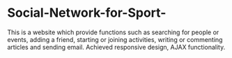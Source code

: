 # Social-Network-for-Sport-
This is a website which provide functions such as searching for people or events, adding a friend, starting or joining activities, writing or commenting articles and sending email. Achieved responsive design, AJAX functionality.
